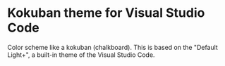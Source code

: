 # Kokuban theme for Visual Studio Code

Color scheme like a kokuban (chalkboard).
This is based on the "Default Light+", a built-in theme of the Visual Studio Code.
